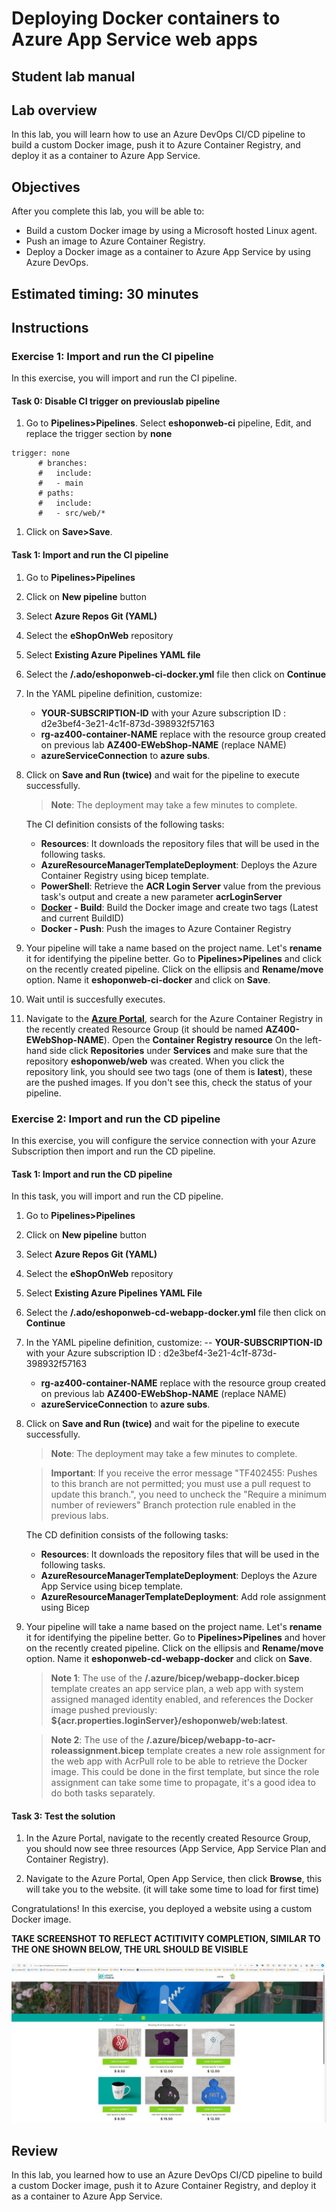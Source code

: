 
# Deploying Docker containers to Azure App Service web apps

## Student lab manual

## Lab overview

In this lab, you will learn how to use an Azure DevOps CI/CD pipeline to build a custom Docker image, push it to Azure Container Registry, and deploy it as a container to Azure App Service.

## Objectives

After you complete this lab, you will be able to:

- Build a custom Docker image by using a Microsoft hosted Linux agent.
- Push an image to Azure Container Registry.
- Deploy a Docker image as a container to Azure App Service by using Azure DevOps.

## Estimated timing: 30 minutes

## Instructions


### Exercise 1: Import and run the CI pipeline

In this exercise, you will import and run the CI pipeline.


#### Task 0: Disable CI trigger on previouslab pipeline

1. Go to **Pipelines>Pipelines**. Select **eshoponweb-ci** pipeline, Edit, and replace the trigger section by **none**

```
trigger: none
      # branches:
      #   include:
      #   - main
      # paths:
      #   include:
      #   - src/web/*
```
1. Click on **Save>Save**.


#### Task 1: Import and run the CI pipeline

1. Go to **Pipelines>Pipelines**
2. Click on **New pipeline** button
3. Select **Azure Repos Git (YAML)**
4. Select the **eShopOnWeb** repository
5. Select **Existing Azure Pipelines YAML file**
6. Select the **/.ado/eshoponweb-ci-docker.yml** file then click on **Continue**
7. In the YAML pipeline definition, customize:
   - **YOUR-SUBSCRIPTION-ID** with your Azure subscription ID : d2e3bef4-3e21-4c1f-873d-398932f57163
   - **rg-az400-container-NAME** replace with the resource group created on previous lab **AZ400-EWebShop-NAME** (replace NAME)
   - **azureServiceConnection** to **azure subs**.

8. Click on **Save and Run (twice)** and wait for the pipeline to execute successfully.

    > **Note**: The deployment may take a few minutes to complete.

    The CI definition consists of the following tasks:
    - **Resources**: It downloads the repository files that will be used in the following tasks.
    - **AzureResourceManagerTemplateDeployment**: Deploys the Azure Container Registry using bicep template.
    - **PowerShell**: Retrieve the **ACR Login Server** value from the previous task's output and create a new parameter **acrLoginServer**
    - [**Docker**](https://learn.microsoft.com/azure/devops/pipelines/tasks/reference/docker-v0?view=azure-pipelines) **- Build**: Build the Docker image and create two tags (Latest and current BuildID)
    - **Docker - Push**: Push the images to Azure Container Registry

9. Your pipeline will take a name based on the project name. Let's **rename** it for identifying the pipeline better. Go to **Pipelines>Pipelines** and click on the recently created pipeline. Click on the ellipsis and **Rename/move** option. Name it **eshoponweb-ci-docker** and click on **Save**.

1. Wait until is succesfully executes. 

10. Navigate to the [**Azure Portal**](https://portal.azure.com), search for the Azure Container Registry in the recently created Resource Group (it should be named **AZ400-EWebShop-NAME**). Open the **Container Registry resource** On the left-hand side click **Repositories** under **Services** and make sure that the repository **eshoponweb/web** was created. When you click the repository link, you should see two tags (one of them is **latest**), these are the pushed images. If you don't see this, check the status of your pipeline.

### Exercise 2: Import and run the CD pipeline

In this exercise, you will configure the service connection with your Azure Subscription then import and run the CD pipeline.


#### Task 1: Import and run the CD pipeline

In this task, you will import and run the CD pipeline.

1. Go to **Pipelines>Pipelines**
2. Click on **New pipeline** button
3. Select **Azure Repos Git (YAML)**
4. Select the **eShopOnWeb** repository
5. Select **Existing Azure Pipelines YAML File**
6. Select the **/.ado/eshoponweb-cd-webapp-docker.yml** file then click on **Continue**
7. In the YAML pipeline definition, customize:
   -- **YOUR-SUBSCRIPTION-ID** with your Azure subscription ID : d2e3bef4-3e21-4c1f-873d-398932f57163
   - **rg-az400-container-NAME** replace with the resource group created on previous lab **AZ400-EWebShop-NAME** (replace NAME)
   - **azureServiceConnection** to **azure subs**.

8. Click on **Save and Run (twice)** and wait for the pipeline to execute successfully.

    > **Note**: The deployment may take a few minutes to complete.
    
    > **Important**: If you receive the error message "TF402455: Pushes to this branch are not permitted; you must use a pull request to update this branch.", you need to uncheck the "Require a minimum number of reviewers" Branch protection rule enabled in the previous labs.

    The CD definition consists of the following tasks:
    - **Resources**: It downloads the repository files that will be used in the following tasks.
    - **AzureResourceManagerTemplateDeployment**: Deploys the Azure App Service using bicep template.
    - **AzureResourceManagerTemplateDeployment**: Add role assignment using Bicep

9. Your pipeline will take a name based on the project name. Let's **rename** it for identifying the pipeline better. Go to **Pipelines>Pipelines** and hover on the recently created pipeline. Click on the ellipsis and **Rename/move** option. Name it **eshoponweb-cd-webapp-docker** and click on **Save**.

    > **Note 1**: The use of the **/.azure/bicep/webapp-docker.bicep** template creates an app service plan, a web app with system assigned managed identity enabled, and references the Docker image pushed previously: **${acr.properties.loginServer}/eshoponweb/web:latest**.

    > **Note 2**: The use of the **/.azure/bicep/webapp-to-acr-roleassignment.bicep** template creates a new role assignment for the web app with AcrPull role to be able to retrieve the Docker image. This could be done in the first template, but since the role assignment can take some time to propagate, it's a good idea to do both tasks separately.

#### Task 3: Test the solution

1. In the Azure Portal, navigate to the recently created Resource Group, you should now see three resources (App Service, App Service Plan and Container Registry).

1. Navigate to the Azure Portal, Open App Service, then click **Browse**, this will take you to the website. (it will take some time to load for first time)

Congratulations! In this exercise, you deployed a website using a custom Docker image.

**TAKE SCREENSHOT TO REFLECT ACTITIVITY COMPLETION, SIMILAR TO THE ONE SHOWN BELOW, THE URL SHOULD BE VISIBLE**

![](images/lab5-1.png)


## Review

In this lab, you learned how to use an Azure DevOps CI/CD pipeline to build a custom Docker image, push it to Azure Container Registry, and deploy it as a container to Azure App Service.
